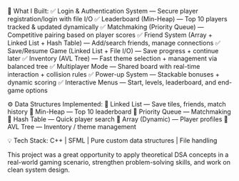 🌟 What I Built:
✅ Login & Authentication System — Secure player registration/login with file I/O
✅ Leaderboard (Min-Heap) — Top 10 players tracked & updated dynamically
✅ Matchmaking (Priority Queue) — Competitive pairing based on player scores
✅ Friend System (Array + Linked List + Hash Table) — Add/search friends, manage connections
✅ Save/Resume Game (Linked List + File I/O) — Save progress + continue later
✅ Inventory (AVL Tree) — Fast theme selection + management via balanced tree
✅ Multiplayer Mode — Shared board with real-time interaction + collision rules
✅ Power-up System — Stackable bonuses + dynamic scoring
✅ Interactive Menus — Start, levels, leaderboard, and end-game options

⚙ Data Structures Implemented:
🔹 Linked List — Save tiles, friends, match history
🔹 Min-Heap — Top 10 leaderboard
🔹 Priority Queue — Matchmaking
🔹 Hash Table — Quick player search
🔹 Array (Dynamic) — Player profiles
🔹 AVL Tree — Inventory / theme management

💡 Tech Stack:
C++ | SFML | Pure custom data structures | File handling

This project was a great opportunity to apply theoretical DSA concepts in a real-world gaming scenario, strengthen problem-solving skills, and work on clean system design.
